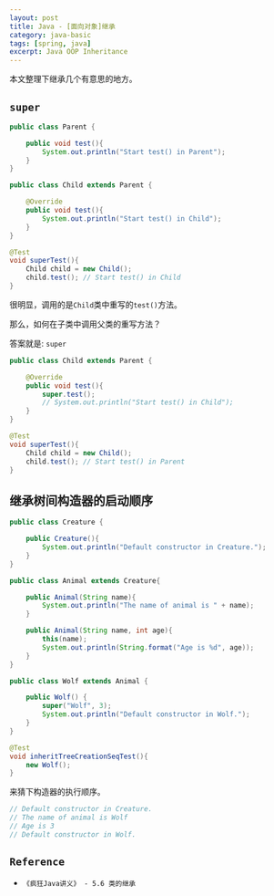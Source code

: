 ```yaml
---
layout: post
title: Java - [面向对象]继承
category: java-basic
tags: [spring, java]
excerpt: Java OOP Inheritance
---
```


本文整理下继承几个有意思的地方。  

## `super`  

``` java
public class Parent {

    public void test(){
        System.out.println("Start test() in Parent");
    }
}

public class Child extends Parent {

    @Override
    public void test(){
        System.out.println("Start test() in Child");
    }
}

@Test
void superTest(){
    Child child = new Child();
    child.test(); // Start test() in Child
}
```

很明显，调用的是`Child`类中重写的`test()`方法。  

那么，如何在子类中调用父类的重写方法？  

答案就是: `super`  

``` java
public class Child extends Parent {

    @Override
    public void test(){
        super.test();
        // System.out.println("Start test() in Child");
    }
}

@Test
void superTest(){
    Child child = new Child();
    child.test(); // Start test() in Parent
}
```


## 继承树间构造器的启动顺序  

``` java
public class Creature {

    public Creature(){
        System.out.println("Default constructor in Creature.");
    }
}

public class Animal extends Creature{

    public Animal(String name){
        System.out.println("The name of animal is " + name);
    }

    public Animal(String name, int age){
        this(name);
        System.out.println(String.format("Age is %d", age));
    }
}

public class Wolf extends Animal {

    public Wolf() {
        super("Wolf", 3);
        System.out.println("Default constructor in Wolf.");
    }
}

@Test
void inheritTreeCreationSeqTest(){
    new Wolf();
}
```

来猜下构造器的执行顺序。  


``` java
// Default constructor in Creature.
// The name of animal is Wolf
// Age is 3
// Default constructor in Wolf.
```

## `Reference`
- `《疯狂Java讲义》 - 5.6 类的继承`  